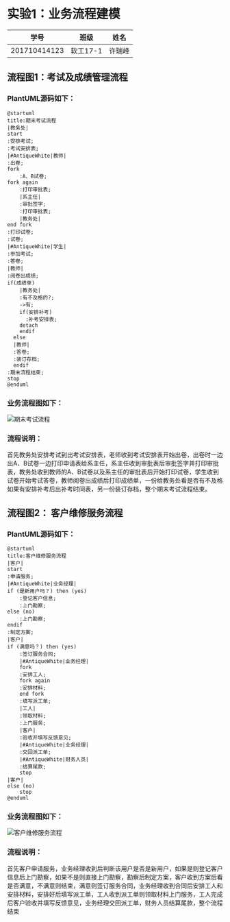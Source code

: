 # 实验1：业务流程建模
学号|班级|姓名
:--:|:--:|:--:
201710414123|软工17-1|许瑞峰

## 流程图1：考试及成绩管理流程
### PlantUML源码如下：

```
@startuml
title:期末考试流程
|教务处|
start
:安排考试;
:考试安排表;
|#AntiqueWhite|教师|
:出卷;
fork
    :A、B试卷;
fork again
    :打印审批表;
    |系主任|
    :审批签字;
    :打印审批表;
    |教务处|
end fork
:打印试卷;
:试卷;
|#AntiqueWhite|学生|
:参加考试;
:答卷;
|教师|
:阅卷出成绩;
if(成绩单)
    |教务处|
    :有不及格的?;
    ->有;
    if(安排补考)
      :补考安排表;
    detach
    endif
  else
  |教师|
  :答卷;
  :装订存档;
  endif
:期末流程结束;
stop
@enduml
```
### 业务流程图如下：
![期末考试流程](./flow1.png)

### 流程说明：
首先教务处安排考试到出考试安排表，老师收到考试安排表开始出卷，出卷时一边出A、B试卷一边打印申请表给系主任，系主任收到审批表后审批签字并打印审批表，教务处收到教师的A、B试卷以及系主任的审批表后开始打印试卷，学生收到试卷开始考试答卷，教师阅卷出成绩后打印成绩单，一份给教务处看是否有不及格如果有安排补考后出补考时间表，另一份装订存档，整个期末考试流程结束。

## 流程图2： 客户维修服务流程
### PlantUML源码如下：
```
@startuml
title:客户维修服务流程
|客户|
start
:申请服务;
|#AntiqueWhite|业务经理|
if (是新用户吗？) then (yes)
    :登记客户信息;
    :上门勘察;
else (no)
    :上门勘察;
endif
:制定方案;
|客户|
if (满意吗？) then (yes)
    :签订服务合同;
    |#AntiqueWhite|业务经理|
    fork
	:安排工人;
    fork again
	:安排材料;
    end fork
    :填写派工单;
    |工人|
    :领取材料;
    :上门服务;
    |客户|
    :验收并填写反馈意见;
    |#AntiqueWhite|业务经理|
    :交回派工单;
    |#AntiqueWhite|财务人员|
    :结算尾款;
    stop
|客户|
else (no)
    stop
@enduml
```
### 业务流程图如下：
![客户维修服务流程](./flow2.png)

### 流程说明：
首先客户申请服务，业务经理收到后判断该用户是否是新用户，如果是则登记客户信息后上门勘察，如果不是则直接上门勘察，勘察后制定方案，客户收到方案后看是否满意，不满意则结束，满意则签订服务合同，业务经理收到合同后安排工人和安排材料，安排好后填写派工单，工人收到派工单则领取材料上门服务，工人完成后客户验收并填写反馈意见，业务经理交回派工单，财务人员结算尾款，整个流程结束
